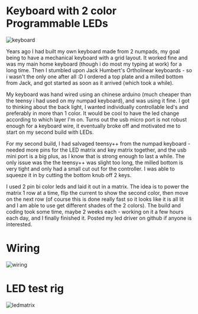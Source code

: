 # Keyboard with 2 color Programmable LEDs
![keyboard](https://raw.githubusercontent.com/richardwa/ledmatrix/main/pics/keyboard.jpg)

Years ago I had built my own keyboard made from 2 numpads, my goal being to have a mechanical keyboard with a grid layout. It worked fine and was my main home keyboard (though i do most my typing at work) for a long time. Then I stumbled upon Jack Humbert's Ortholinear keyboards - so i wasn't the only one after all :D I ordered a top plate and a milled bottom from Jack, and got started as soon as it arrived (which took a while).

My keyboard was hand wired using an chinese arduino (much cheaper than the teensy i had used on my numpad keyboard), and was using it fine. I got to thinking about the back light, I wanted individually controllable led's and preferably in more than 1 color. It would be cool to have the led change according to which layer I'm on. Turns out the usb micro port is not robust enough for a keyboard wire, it eventually broke off and motivated me to start on my second build with LEDs.

For my second build, I had salvaged teensy++ from the numpad keyboard - needed more pins for the LED matrix and key matrix together, and the usb mini port is a big plus, as I know that is strong enough to last a while. The only issue was the the teensy++ was slight too long, the milled bottom is very tight and only had a small cut out for the controller. I was able to squeeze it in by cutting the bottom knub off 2 keys.

I used 2 pin bi color leds and laid it out in a matrix. The idea is to power the matrix 1 row at a time, flip the current to show the second color, then move on the next row (of course this is done really fast so it looks like it is all lit and I am able to use get different shades of the 2 colors). The build and coding took some time, maybe 2 weeks each - working on it a few hours each day, and I finally finished it. Posted my led driver on github if anyone is interested.

# Wiring
![wiring](https://raw.githubusercontent.com/richardwa/ledmatrix/main/pics/wiring.jpg)

# LED test rig
![ledmatrix](https://raw.githubusercontent.com/richardwa/ledmatrix/main/pics/ledmatrix.jpg)
